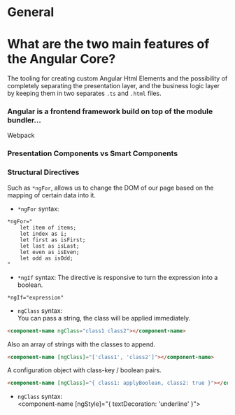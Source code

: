 # General


# What are the two main features of the Angular Core?
The tooling for creating custom Angular Html Elements and the 
possibility of completely separating the presentation layer, and the business
logic layer by keeping them in two separates `.ts` and `.html` files.

### Angular is a frontend framework build on top of the module bundler...
Webpack

### Presentation Components vs Smart Components

### Structural Directives
Such as `*ngFor`, allows us to change the DOM of our page based on the
mapping of certain data into it.

* `*ngFor` syntax:  
```
*ngFor="
    let item of items;
    let index as i;
    let first as isFirst;
    let last as isLast;
    let even as isEven;
    let odd as isOdd;
"
```

* `*ngIf` syntax:
The directive is responsive to turn the expression into a boolean.  
```
*ngIf="expression"
```

* `ngClass` syntax:  
You can pass a string, the class will be applied immediately.
```html
<component-name ngClass="class1 class2"></component-name>
```
Also an array of strings with the classes to append.
```html
<component-name [ngClass]="['class1', 'class2']"></component-name>
```
A configuration object with class-key / boolean pairs.
```html
<component-name [ngClass]="{ class1: applyBoolean, class2: true }"></component-name>
```
* `ngClass` syntax:  
<component-name [ngStyle]="{ textDecoration: 'underline' }"></component-name>
